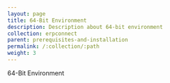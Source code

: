 ```yaml
---
layout: page
title: 64-Bit Environment
description: Description about 64-bit environment
collection: erpconnect
parent: prerequisites-and-installation
permalink: /:collection/:path
weight: 3
---
```


64-Bit Environment